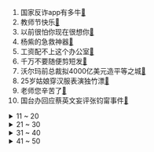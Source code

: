 1. 国家反诈app有多牛[:link:](https://s.weibo.com/weibo?q=%23国家反诈app有多牛%23&Refer=top)
2. 教师节快乐[:link:](https://s.weibo.com/weibo?q=%23教师节快乐%23&Refer=top)
3. 以前很怕你现在很想你[:link:](https://s.weibo.com/weibo?q=%23以前很怕你现在很想你%23&Refer=top)
4. 杨紫的急救神器[:link:](https://s.weibo.com/weibo?q=%23杨紫的急救神器%23&Refer=top)
5. 工资配不上这个办公室[:link:](https://s.weibo.com/weibo?q=%23工资配不上这个办公室%23&Refer=top)
6. 千万不要随便剪短发[:link:](https://s.weibo.com/weibo?q=%23千万不要随便剪短发%23&Refer=top)
7. 沃尔玛前总裁拟4000亿美元造平等之城[:link:](https://s.weibo.com/weibo?q=%23沃尔玛前总裁拟4000亿美元造平等之城%23&Refer=top)
8. 25岁姑娘穿汉服表演独竹漂[:link:](https://s.weibo.com/weibo?q=%2325岁姑娘穿汉服表演独竹漂%23&Refer=top)
9. 老师您辛苦了[:link:](https://s.weibo.com/weibo?q=%23老师您辛苦了%23&Refer=top)
10. 国台办回应蔡英文妄评张钧甯事件[:link:](https://s.weibo.com/weibo?q=%23国台办回应蔡英文妄评张钧甯事件%23&Refer=top)
<details>
<summary>11 ~ 20</summary>

11. 中国年内将再向发展中国家捐1亿剂疫苗[:link:](https://s.weibo.com/weibo?q=%23中国年内将再向发展中国家捐1亿剂疫苗%23&Refer=top)
12. 出租屋住了两周在床底发现尸体[:link:](https://s.weibo.com/weibo?q=%23出租屋住了两周在床底发现尸体%23&Refer=top)
13. 体会到了袁咏仪的快乐[:link:](https://s.weibo.com/weibo?q=%23体会到了袁咏仪的快乐%23&Refer=top)
14. 这俩人衣服是怎么穿进去的[:link:](https://s.weibo.com/weibo?q=%23这俩人衣服是怎么穿进去的%23&Refer=top)
15. 这可能就是奶茶届的祖师爷[:link:](https://s.weibo.com/weibo?q=%23这可能就是奶茶届的祖师爷%23&Refer=top)
16. 李维嘉表示已在六月同相关公司解约[:link:](https://s.weibo.com/weibo?q=%23李维嘉表示已在六月同相关公司解约%23&Refer=top)
17. 劳荣枝触目惊心的罪恶[:link:](https://s.weibo.com/weibo?q=%23劳荣枝触目惊心的罪恶%23&Refer=top)
18. 如何看待因离婚导致的暴力案件[:link:](https://s.weibo.com/weibo?q=%23如何看待因离婚导致的暴力案件%23&Refer=top)
19. 何运晨督促老板准时下班[:link:](https://s.weibo.com/weibo?q=%23何运晨督促老板准时下班%23&Refer=top)
20. 没想到一只猫可以这么油[:link:](https://s.weibo.com/weibo?q=%23没想到一只猫可以这么油%23&Refer=top)
</details>
<details>
<summary>21 ~ 30</summary>

21. 赵立坚回击台湾距日本非常近言论[:link:](https://s.weibo.com/weibo?q=%23赵立坚回击台湾距日本非常近言论%23&Refer=top)
22. 刘奕君发视频告别扫黑风暴[:link:](https://s.weibo.com/weibo?q=%23刘奕君发视频告别扫黑风暴%23&Refer=top)
23. 第三十七个教师节[:link:](https://s.weibo.com/weibo?q=%23第三十七个教师节%23&Refer=top)
24. 海运费暴涨10倍还抢不到货柜[:link:](https://s.weibo.com/weibo?q=%23海运费暴涨10倍还抢不到货柜%23&Refer=top)
25. 张艺兴发长文感谢扫黑风暴[:link:](https://s.weibo.com/weibo?q=%23张艺兴发长文感谢扫黑风暴%23&Refer=top)
26. 从小到大都害怕的游戏[:link:](https://s.weibo.com/weibo?q=%23从小到大都害怕的游戏%23&Refer=top)
27. 酒店回应员工掉包顾客6瓶茅台[:link:](https://s.weibo.com/weibo?q=%23酒店回应员工掉包顾客6瓶茅台%23&Refer=top)
28. 厦门六中合唱团献歌教师节[:link:](https://s.weibo.com/weibo?q=%23厦门六中合唱团献歌教师节%23&Refer=top)
29. 张继科说你可以永远相信中国乒乓球[:link:](https://s.weibo.com/weibo?q=%23张继科说你可以永远相信中国乒乓球%23&Refer=top)
30. 110秒回顾老师经典语录[:link:](https://s.weibo.com/weibo?q=%23110秒回顾老师经典语录%23&Refer=top)
</details>
<details>
<summary>31 ~ 40</summary>

31. 中国将主办金砖国家领导人第十四次会晤[:link:](https://s.weibo.com/weibo?q=%23中国将主办金砖国家领导人第十四次会晤%23&Refer=top)
32. 王冰冰素颜状态[:link:](https://s.weibo.com/weibo?q=%23王冰冰素颜状态%23&Refer=top)
33. 央视曝光内蒙古交警随意处罚货车司机[:link:](https://s.weibo.com/weibo?q=%23央视曝光内蒙古交警随意处罚货车司机%23&Refer=top)
34. 撒贝宁说尼格买提在海下像个灯泡[:link:](https://s.weibo.com/weibo?q=%23撒贝宁说尼格买提在海下像个灯泡%23&Refer=top)
35. 当你给东北男友画大饼时[:link:](https://s.weibo.com/weibo?q=%23当你给东北男友画大饼时%23&Refer=top)
36. 如果父母突然不催婚[:link:](https://s.weibo.com/weibo?q=%23如果父母突然不催婚%23&Refer=top)
37. 小乔丹正式加盟湖人[:link:](https://s.weibo.com/weibo?q=%23小乔丹正式加盟湖人%23&Refer=top)
38. 马龙对恩师的心里话[:link:](https://s.weibo.com/weibo?q=%23马龙对恩师的心里话%23&Refer=top)
39. 王嘉尔包办Drive舞台所有细节[:link:](https://s.weibo.com/weibo?q=%23王嘉尔包办Drive舞台所有细节%23&Refer=top)
40. 西安一幼儿园要求填写家长职务[:link:](https://s.weibo.com/weibo?q=%23西安一幼儿园要求填写家长职务%23&Refer=top)
</details>
<details>
<summary>41 ~ 50</summary>

41. 三星堆惊艳金面罩被3D还原[:link:](https://s.weibo.com/weibo?q=%23三星堆惊艳金面罩被3D还原%23&Refer=top)
42. 李兰迪说程了成了[:link:](https://s.weibo.com/weibo?q=%23李兰迪说程了成了%23&Refer=top)
43. 电影陪你很久很久上映[:link:](https://s.weibo.com/weibo?q=%23电影陪你很久很久上映%23&Refer=top)
44. 明星代言虚假广告三年之内不得再代言[:link:](https://s.weibo.com/weibo?q=%23明星代言虚假广告三年之内不得再代言%23&Refer=top)
45. 今天是教师节[:link:](https://s.weibo.com/weibo?q=%23今天是教师节%23&Refer=top)
46. 老师的绝技[:link:](https://s.weibo.com/weibo?q=%23老师的绝技%23&Refer=top)
47. S11赛程公布[:link:](https://s.weibo.com/weibo?q=%23S11赛程公布%23&Refer=top)
48. 老师的十八般武艺[:link:](https://s.weibo.com/weibo?q=%23老师的十八般武艺%23&Refer=top)
49. 上海一高校开学包裹多到把路堵死[:link:](https://s.weibo.com/weibo?q=%23上海一高校开学包裹多到把路堵死%23&Refer=top)
50. 被林更新醉酒戏笑死[:link:](https://s.weibo.com/weibo?q=%23被林更新醉酒戏笑死%23&Refer=top)
51. 陈芋汐说最大的竞争对手是自己[:link:](https://s.weibo.com/weibo?q=%23陈芋汐说最大的竞争对手是自己%23&Refer=top)
</details>